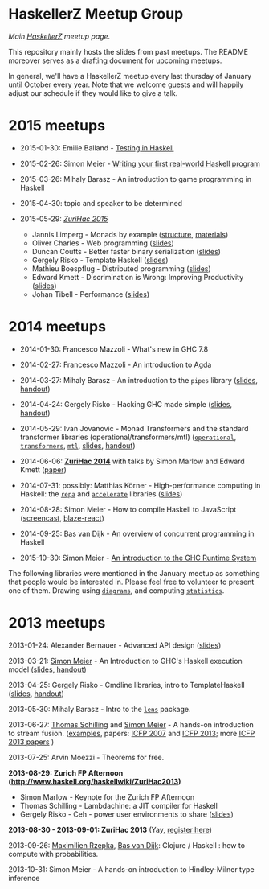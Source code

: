 HaskellerZ Meetup Group
=======================

*Main [HaskellerZ](http://www.meetup.com/HaskellerZ/) meetup page.*

This repository mainly hosts the slides from past meetups.
The README moreover serves as a drafting document for upcoming meetups.

In general, we'll have a HaskellerZ meetup every last thursday of January until October every year.
Note that we welcome guests and will happily adjust our schedule if they would like to give a talk.

2015 meetups
============

* 2015-01-30: Emilie Balland - [Testing in Haskell](http://htmlpreview.github.io/?https://github.com/meiersi/HaskellerZ/blob/master/meetups/2015_01-29-Property_Based_Testing/slides.html)

* 2015-02-26: Simon Meier - [Writing your first real-world Haskell program](https://github.com/meiersi/HaskellerZ/blob/master/meetups/2015-02-26-Writing_your_first_real_world_Haskell_application/real_world_haskell_intro.markdown)

* 2015-03-26: Mihaly Barasz - An introduction to game programming in Haskell

* 2015-04-30: topic and speaker to be determined

* 2015-05-29: *[ZuriHac 2015](https://wiki.haskell.org/ZuriHac2015)*

  - Jannis Limperg    - Monads by example ([structure](https://github.com/meiersi/HaskellerZ/blob/master/meetups/20150529-ZuriHac2015_Jannis_Limperg-Monads_by_Example/structure), [materials](https://github.com/meiersi/HaskellerZ/blob/master/meetups/20150529-ZuriHac2015_Jannis_Limperg-Monads_by_Example))
  - Oliver Charles    - Web programming ([slides](https://github.com/meiersi/HaskellerZ/blob/master/meetups/20150529-ZuriHac2015_Oliver_Charles-Web_Programming))
  - Duncan Coutts     - Better faster binary serialization ([slides](https://github.com/meiersi/HaskellerZ/blob/master/meetups/20150529-ZuriHac2015_Duncan_Coutts-Better_Faster_Binary_Serialization))
  - Gergely Risko     - Template Haskell ([slides](http://tiny.cc/nilcons-th))
  - Mathieu Boespflug - Distributed programming ([slides](https://github.com/meiersi/HaskellerZ/blob/master/meetups/20150530-ZuriHac2015_Mathieu_Boespflug-Distributed_Programming))
  - Edward Kmett      - Discrimination is Wrong: Improving Productivity  ([slides](https://github.com/meiersi/HaskellerZ/blob/master/meetups/20150530-ZuriHac2015_Edward_Kmett-Discrimination_is_Wrong_Improving_Productivity))
  - Johan Tibell      - Performance ([slides](https://github.com/meiersi/HaskellerZ/blob/master/meetups/20150531-ZuriHac2015_Johan_Tibell-Performance))

2014 meetups
============

* 2014-01-30: Francesco Mazzoli - What's new in GHC 7.8

* 2014-02-27: Francesco Mazzoli - An introduction to Agda

* 2014-03-27: Mihaly Barasz - An introduction to the `pipes` library
              ([slides](http://rawgit.com/meiersi/HaskellerZ/master/meetups/20140327-Pipes/final/pipes.html),
               [handout](http://rawgit.com/meiersi/HaskellerZ/master/meetups/20140327-Pipes/final/pipes-handout.html))

* 2014-04-24: Gergely Risko - Hacking GHC made simple
              ([slides](http://rawgit.com/meiersi/HaskellerZ/master/meetups/20140423-GHC_Hacking/final/ghchack.html),
               [handout](http://rawgit.com/meiersi/HaskellerZ/master/meetups/20140423-GHC_Hacking/final/ghchack-handout.html))

* 2014-05-29: Ivan Jovanovic - Monad Transformers and the standard transformer libraries (operational/transformers/mtl)
              ([`operational`](http://hackage.haskell.org/package/operational),
               [`transformers`](http://hackage.haskell.org/package/transformers),
               [`mtl`](http://hackage.haskell.org/package/mtl),
               [slides](http://rawgit.com/meiersi/HaskellerZ/master/meetups/20140529-make-you-a-monad/final/make-you-a-monad.html),
               [handout](http://rawgit.com/meiersi/HaskellerZ/master/meetups/20140529-make-you-a-monad/final/make-you-a-monad-handout.html))

* 2014-06-06: **[ZuriHac 2014](http://www.haskell.org/haskellwiki/ZuriHac2014)** with talks by Simon Marlow and Edward Kmett
              ([paper](https://github.com/meiersi/HaskellerZ/blob/master/meetups/20140606-ZuriHac_Edward_Kmett-Functionally_Oblivious/Functionally_Oblivious.pdf?raw=true))

* 2014-07-31: possibly: Matthias Körner - High-performance computing in Haskell: the [`repa`](http://hackage.haskell.org/package/repa) and [`accelerate`](http://hackage.haskell.org/package/accelerate) libraries
              ([slides](http://rawgit.com/meiersi/HaskellerZ/master/meetups/20140731-Intro-Multi-Core-And-GPU/Introduction.html))

* 2014-08-28: Simon Meier - How to compile Haskell to JavaScript ([screencast](https://www.youtube.com/watch?v=4nTnC0t7pzY), [blaze-react](https://github.com/meiersi/blaze-react))

* 2014-09-25: Bas van Dijk - An overview of concurrent programming in Haskell

* 2015-10-30: Simon Meier - [An introduction to the GHC Runtime System](https://github.com/meiersi/HaskellerZ/blob/master/meetups/20130321-Intro_GHC_RTS/intro_ghc_rts-talk.md)

The following libraries were mentioned in the January meetup as something that people would be interested in. Please feel free to volunteer to present one of them.
    Drawing using [`diagrams`](http://hackage.haskell.org/package/diagrams), and computing
    [`statistics`](http://hackage.haskell.org/package/statistics).


2013 meetups
============

2013-01-24: Alexander Bernauer - Advanced API design ([slides](https://docs.google.com/presentation/d/1wLsW5xzFL1A8JPY3BwXpFCnad8Ri3dFomgySP76c75I))

2013-03-21:
  [Simon Meier](https://github.com/meiersi) - An Introduction to GHC's Haskell execution model
  ([slides](http://rawgit.com/meiersi/HaskellerZ/master/meetups/20130321-Intro_GHC_RTS/finished_talk/slides.html),
   [handout](http://rawgit.com/meiersi/HaskellerZ/master/meetups/20130321-Intro_GHC_RTS/finished_talk/handout.html))

2013-04-25:
  Gergely Risko - Cmdline libraries, intro to TemplateHaskell
  ([slides](http://rawgit.com/meiersi/HaskellerZ/master/meetups/20130425-HFlags_and_Template_Haskell/final/hflags.html),
   [handout](http://rawgit.com/meiersi/HaskellerZ/master/meetups/20130425-HFlags_and_Template_Haskell/final/hflags-handout.html))

2013-05-30: Mihaly Barasz - Intro to the [`lens`](http://hackage.haskell.org/package/lens) package.

2013-06-27:
  [Thomas Schilling](https://github.com/nominolo) and
  [Simon Meier](https://github.com/meiersi) - A hands-on introduction to stream fusion.
  ([examples](https://github.com/meiersi/HaskellerZ/tree/master/meetups/2013-06-27-Stream_Fusion),
   papers: [ICFP 2007](http://citeseer.ist.psu.edu/viewdoc/summary?doi=10.1.1.104.7401) and
          [ICFP 2013](http://research.microsoft.com/en-us/um/people/simonpj/papers/ndp/haskell-beats-C.pdf);
   more [ICFP 2013 papers](https://github.com/gasche/icfp2013-papers)
  )


2013-07-25: Arvin Moezzi - Theorems for free.

**2013-08-29: Zurich FP Afternoon (http://www.haskell.org/haskellwiki/ZuriHac2013)**

  - Simon Marlow     - Keynote for the Zurich FP Afternoon
  - Thomas Schilling - Lambdachine: a JIT compiler for Haskell
  - Gergely Risko    - Ceh - power user environments to share ([slides](http://rawgit.com/errge/ceh/master/doc/fpafternoon-zurich-20130829/final/ceh.html))

**2013-08-30 - 2013-09-01: ZuriHac 2013** (Yay, [register here](http://www.haskell.org/haskellwiki/ZuriHac2013))

2013-09-26: [Maximilien Rzepka](https://github.com/maxrzepka), [Bas van Dijk](https://github.com/basvandijk): Clojure / Haskell : how to compute with probabilities.

2013-10-31: Simon Meier - A hands-on introduction to Hindley-Milner type inference

